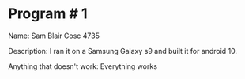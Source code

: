 # Program # 1
Name:  Sam Blair
Cosc 4735

Description:  I ran it on a Samsung Galaxy s9 and built it for android 10.

Anything that doesn't work:
Everything works


